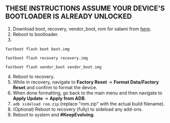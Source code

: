 ## THESE INSTRUCTIONS ASSUME YOUR DEVICE'S BOOTLOADER IS ALREADY UNLOCKED

1. Download boot, recovery, vendor_boot, rom for salami from [here](https://sourceforge.net/projects/evolution-x/files/salami/14/).
2. Reboot to bootloader.
3.
```fastboot flash boot boot.img```

```fastboot flash recovery recovery.img```

```fastboot flash vendor_boot vendor_boot.img```

4. Reboot to recovery.
5. While in recovery, navigate to **Factory Reset** → **Format Data/Factory Reset** and confirm to format the device.
6. When done formatting, go back to the main menu and then navigate to **Apply Update** → **Apply from ADB**.
7. `adb sideload rom.zip` (replace "rom.zip" with the actual build filename).
8. (Optional) Reboot to recovery (fully) to sideload any add-ons.
9. Reboot to system and **#KeepEvolving**.
